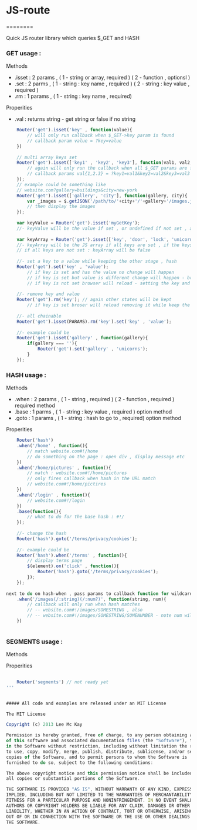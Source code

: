 # JS-route
========

Quick JS router library which queries $_GET and HASH

### GET usage :
Methods

 * .isset    : 2 params , ( 1 - string or array, required ) ( 2 - function , optionsl )
 * .set      : 2 parms  , ( 1 - string : key name , required ) ( 2 - string : key value , required )
 * .rm       : 1 params , ( 1 - string : key name , required)

Properities
* .val      : returns string - get string or false if no string

```javascript
    Router('get').isset('key' , function(value){
        // will only run callback when $_GET->key param is found
        // callback param value = ?key=value
    })
    
    // multi array keys set
    Router('get').isset(['key1' , 'key2', 'key3'], function(val1, val2, val3){
        // again will only run the callback when all $_GET params are found
        // callback params val{1,2.3} = ?key1=val1&key2=val2&key3=val3
    });
    // example could be something like
    // website.com?gallery=buildings&city=new-york
    Router('get').isset(['gallery', 'city'], function(gallery, city){
        var _images = $.getJSON('/path/to/'+city+'/'+gallery+'/images.json');
        // then display the images
    });
    
    var keyValue = Router('get').isset('myGetKey');
    //- keyValue will be the value if set , or undefined if not set , also return '' if key is set but has no value
    
    var keyArray = Router('get').isset(['key', 'door', 'lock', 'unicorns']);
    //- keyArray will be the JS array if all keys are set , if the keys have no value the array value will be ''
    // if all keys are not set : keyArray will be false
    
    //- set a key to a value while keeping the other stage , hash 
    Router('get').set('key' , 'value'); 
        // if key is set and has the value no change will happen
        // if key is set but value is different change will happen - browser reload
        // if key is not set browser will reload - setting the key and value
        
    //- remove key and value
    Router('get').rm('key'); // again other states will be kept
        // if key is set broser will reload removing it while keep the other GET keys & values
        
    //- all chainable
    Router('get').isset(PARAMS).rm('key').set('key' , 'value');
    
    //- example could be
    Router('get').isset('gallery' , function(gallery){
        if(gallery === ''){
            Router('get').set('gallery' , 'unicorns');
        }
    });
```    
    

### HASH usage :
Methods

 * .when    : 2 params , ( 1 - string , required ) ( 2 - function , required ) required method
 * .base      : 1 parms  ,  ( 1 - string : key value , required ) option method
 * .goto       : 1 params , ( 1 - string : hash to go to , required) option method

Properities

```javascript    
    Router('hash')
    .when('/home' , function(){
        // match website.com#!/home
        // do something on the page : open div , display message etc
    })
    .when('/home/pictures' , function(){
        // match : website.com#!/home/pictures
        // only fires callback when hash in the URL match 
        // website.com#!/home/pictires
    })
    .when('/login' , function(){
        // website.com#!/login
    })
    .base(function(){
        // what to do for the base hash : #!/
    });
    
    //- change the hash
    Router('hash').goto('/terms/privacy/cookies');
    
    //- example could be
    Router('hash').when('/terms' , function(){
        // display terms page
        $(element).on('click' , function(){
            Router('hash').goto('/terms/privacy/cookies');
        });
    });
    
next to do on hash-when , pass params to callback function for wildcard hash url , e.g
    .when('/images(/:string)(/:num?)', function(string, num){
        // callback will only run when hash matches 
        // -- website.com#!/images/SOMESTRING , also
        // -- website.com#!/images/SOMESTRING/SOMENUMBER - note num will be optional
    })
 
```    
### SEGMENTS usage :
Methods


Properities

```javascript 
    
    Router('segments') // not ready yet
'''


##### All code and examples are released under an MIT License

The MIT License

Copyright (c) 2013 Lee Mc Kay

Permission is hereby granted, free of charge, to any person obtaining a copy
of this software and associated documentation files (the "Software"), to deal
in the Software without restriction, including without limitation the rights
to use, copy, modify, merge, publish, distribute, sublicense, and/or sell
copies of the Software, and to permit persons to whom the Software is
furnished to do so, subject to the following conditions:

The above copyright notice and this permission notice shall be included in
all copies or substantial portions of the Software.

THE SOFTWARE IS PROVIDED "AS IS", WITHOUT WARRANTY OF ANY KIND, EXPRESS OR
IMPLIED, INCLUDING BUT NOT LIMITED TO THE WARRANTIES OF MERCHANTABILITY,
FITNESS FOR A PARTICULAR PURPOSE AND NONINFRINGEMENT. IN NO EVENT SHALL THE
AUTHORS OR COPYRIGHT HOLDERS BE LIABLE FOR ANY CLAIM, DAMAGES OR OTHER
LIABILITY, WHETHER IN AN ACTION OF CONTRACT, TORT OR OTHERWISE, ARISING FROM,
OUT OF OR IN CONNECTION WITH THE SOFTWARE OR THE USE OR OTHER DEALINGS IN
THE SOFTWARE.
